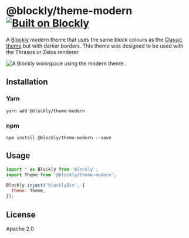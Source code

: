 # @blockly/theme-modern [![Built on Blockly](https://tinyurl.com/built-on-blockly)](https://github.com/google/blockly)

A [Blockly](https://www.npmjs.com/package/blockly) modern theme that uses the
same block colours as the [Classic theme](https://github.com/google/blockly/blob/master/core/theme/classic.ts)
but with darker borders. This theme was designed to be used with the Thrasos or
Zelos renderer.

![A Blockly workspace using the modern theme.](https://github.com/google/blockly-samples/raw/master/plugins/theme-modern/readme-media/ModernTheme.png)

## Installation

### Yarn

```
yarn add @blockly/theme-modern
```

### npm

```
npm install @blockly/theme-modern --save
```

## Usage

```js
import * as Blockly from 'blockly';
import Theme from '@blockly/theme-modern';

Blockly.inject('blocklyDiv', {
  theme: Theme,
});
```

## License

Apache 2.0
